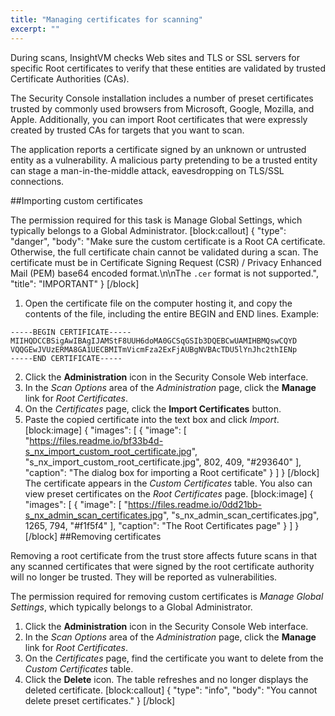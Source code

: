 ```yaml
---
title: "Managing certificates for scanning"
excerpt: ""
---
```

During scans, InsightVM checks Web sites and TLS or SSL servers for specific Root certificates to verify that these entities are validated by trusted Certificate Authorities (CAs).

The Security Console installation includes a number of preset certificates trusted by commonly used browsers from Microsoft, Google, Mozilla, and Apple. Additionally, you can import Root certificates that were expressly created by trusted CAs for targets that you want to scan.

The application reports a certificate signed by an unknown or untrusted entity as a vulnerability. A malicious party pretending to be a trusted entity can stage a man-in-the-middle attack, eavesdropping on TLS/SSL connections.

##Importing custom certificates

The permission required for this task is Manage Global Settings, which typically belongs to a Global Administrator.
[block:callout]
{
  "type": "danger",
  "body": "Make sure the custom certificate is a Root CA certificate.  Otherwise, the full certificate chain cannot be validated during a scan.  The certificate must be in Certificate Signing Request (CSR) / Privacy Enhanced Mail (PEM) base64 encoded format.\n\nThe `.cer` format is not supported.",
  "title": "IMPORTANT"
}
[/block]
1. Open the certificate file on the computer hosting it, and copy the contents of the file, including the entire BEGIN and END lines. Example:

```
-----BEGIN CERTIFICATE-----
MIIHQDCCBSigAwIBAgIJAMStF8UUH6doMA0GCSqGSIb3DQEBCwUAMIHBMQswCQYD
VQQGEwJVUzERMA8GA1UECBMITmVicmFza2ExFjAUBgNVBAcTDU5lYnJhc2thIENp
-----END CERTIFICATE-----
```

2. Click the **Administration** icon in the Security Console Web interface.
3. In the _Scan Options_ area of the _Administration_ page, click the **Manage** link for _Root Certificates_.
4. On the _Certificates_ page, click the **Import Certificates** button.
5. Paste the copied certificate into the text box and click _Import_.
[block:image]
{
  "images": [
    {
      "image": [
        "https://files.readme.io/bf33b4d-s_nx_import_custom_root_certificate.jpg",
        "s_nx_import_custom_root_certificate.jpg",
        802,
        409,
        "#293640"
      ],
      "caption": "The dialog box for importing a Root certificate"
    }
  ]
}
[/block]
The certificate appears in the _Custom Certificates_ table. You also can view preset certificates on the _Root Certificates_ page.
[block:image]
{
  "images": [
    {
      "image": [
        "https://files.readme.io/0dd21bb-s_nx_admin_scan_certificates.jpg",
        "s_nx_admin_scan_certificates.jpg",
        1265,
        794,
        "#f1f5f4"
      ],
      "caption": "The Root Certificates page"
    }
  ]
}
[/block]
##Removing certificates

Removing a root certificate from the trust store affects future scans in that any scanned certificates that were signed by the root certificate authority will no longer be trusted. They will be reported as vulnerabilities.

The permission required for removing custom certificates is _Manage Global Settings_, which typically belongs to a Global Administrator.
1. Click the **Administration** icon in the Security Console Web interface.
2. In the _Scan Options_ area of the _Administration_ page, click the **Manage** link for _Root Certificates_.
3. On the _Certificates_ page, find the certificate you want to delete from the _Custom Certificates_ table.
4. Click the **Delete** icon. The table refreshes and no longer displays the deleted certificate.
[block:callout]
{
  "type": "info",
  "body": "You cannot delete preset certificates."
}
[/block]